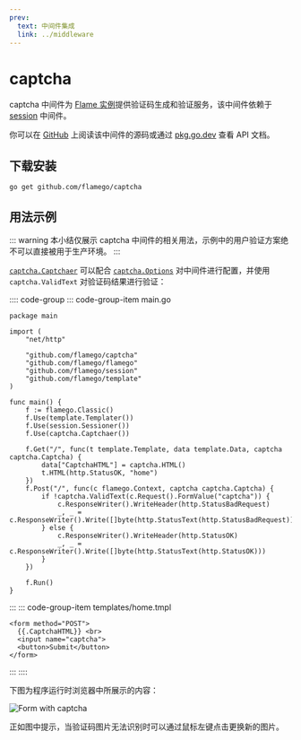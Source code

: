 ```yaml
---
prev:
  text: 中间件集成
  link: ../middleware
---
```


# captcha

captcha 中间件为 [Flame 实例](../core-concepts.md#实例)提供验证码生成和验证服务，该中间件依赖于 [session](session.md) 中间件。

你可以在 [GitHub](https://github.com/flamego/captcha) 上阅读该中间件的源码或通过 [pkg.go.dev](https://pkg.go.dev/github.com/flamego/captcha?tab=doc) 查看 API 文档。

## 下载安装

```:no-line-numbers
go get github.com/flamego/captcha
```

## 用法示例

::: warning
本小结仅展示 captcha 中间件的相关用法，示例中的用户验证方案绝不可以直接被用于生产环境。
:::

[`captcha.Captchaer`](https://pkg.go.dev/github.com/flamego/captcha#Captchaer) 可以配合 [`captcha.Options`](https://pkg.go.dev/github.com/flamego/captcha#Options) 对中间件进行配置，并使用 `captcha.ValidText` 对验证码结果进行验证：

:::: code-group
::: code-group-item main.go
```go:no-line-numbers{19,23}
package main

import (
	"net/http"

	"github.com/flamego/captcha"
	"github.com/flamego/flamego"
	"github.com/flamego/session"
	"github.com/flamego/template"
)

func main() {
	f := flamego.Classic()
	f.Use(template.Templater())
	f.Use(session.Sessioner())
	f.Use(captcha.Captchaer())

	f.Get("/", func(t template.Template, data template.Data, captcha captcha.Captcha) {
		data["CaptchaHTML"] = captcha.HTML()
		t.HTML(http.StatusOK, "home")
	})
	f.Post("/", func(c flamego.Context, captcha captcha.Captcha) {
		if !captcha.ValidText(c.Request().FormValue("captcha")) {
			c.ResponseWriter().WriteHeader(http.StatusBadRequest)
			_, _ = c.ResponseWriter().Write([]byte(http.StatusText(http.StatusBadRequest)))
		} else {
			c.ResponseWriter().WriteHeader(http.StatusOK)
			_, _ = c.ResponseWriter().Write([]byte(http.StatusText(http.StatusOK)))
		}
	})

	f.Run()
}
```
:::
::: code-group-item templates/home.tmpl
```html:no-line-numbers
<form method="POST">
  {{.CaptchaHTML}} <br>
  <input name="captcha">
  <button>Submit</button>
</form>
```
:::
::::

下图为程序运行时浏览器中所展示的内容：

![Form with captcha](https://user-images.githubusercontent.com/2946214/158567419-9a9556ad-c9d0-48db-b96a-32b9d4b67045.png)

正如图中提示，当验证码图片无法识别时可以通过鼠标左键点击更换新的图片。
